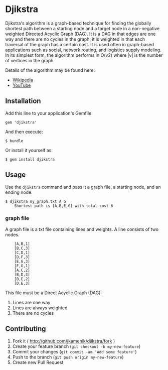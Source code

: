 # Djikstra

Djikstra's algorithm is a graph-based technique for finding the globally shortest path between a starting node and a target node in a non-negative weighted Directed Acyclic Graph (DAG). It is a DAG in that edges are one way and there are no cycles in the graph; it is weighted in that each traversal of the graph has a certain cost. It is used often in graph-based applications such as social, network routing, and logistics supply modeling.
In its simplest form, the algorithm performs in O(v2) where |v| is the number of vertices in the graph.

Details of the algorithm may be found here:

* [Wikipedia](http://en.wikipedia.org/wiki/Dijkstra%27s_algorithm)
* [YouTube](http://www.youtube.com/watch?v=gdmfOwyQlcI)


## Installation

Add this line to your application's Gemfile:

    gem 'djikstra'

And then execute:

    $ bundle

Or install it yourself as:

    $ gem install djikstra

## Usage

Use the `djikstra` command and pass it a graph file, a starting node, and an ending node.

    $ djikstra my_graph.txt A G
		Shortest path is [A,B,E,G] with total cost 6

### graph file

A graph file is a txt file containing lines and weights.  A line consists of two nodes.

		[A,B,1]
		[B,C,3]
		[C,D,1]
		[D,F,3]
		[E,G,3]
		[F,G,1]
		[A,C,2]
		[B,D,3]
		[B,E,2]
		[D,E,3]

This file must be a Direct Acyclic Graph (DAG):

1. Lines are one way
1. Lines are always weighted
1. There are no cycles

## Contributing

1. Fork it ( http://github.com/jkamenik/djikstra/fork )
2. Create your feature branch (`git checkout -b my-new-feature`)
3. Commit your changes (`git commit -am 'Add some feature'`)
4. Push to the branch (`git push origin my-new-feature`)
5. Create new Pull Request
